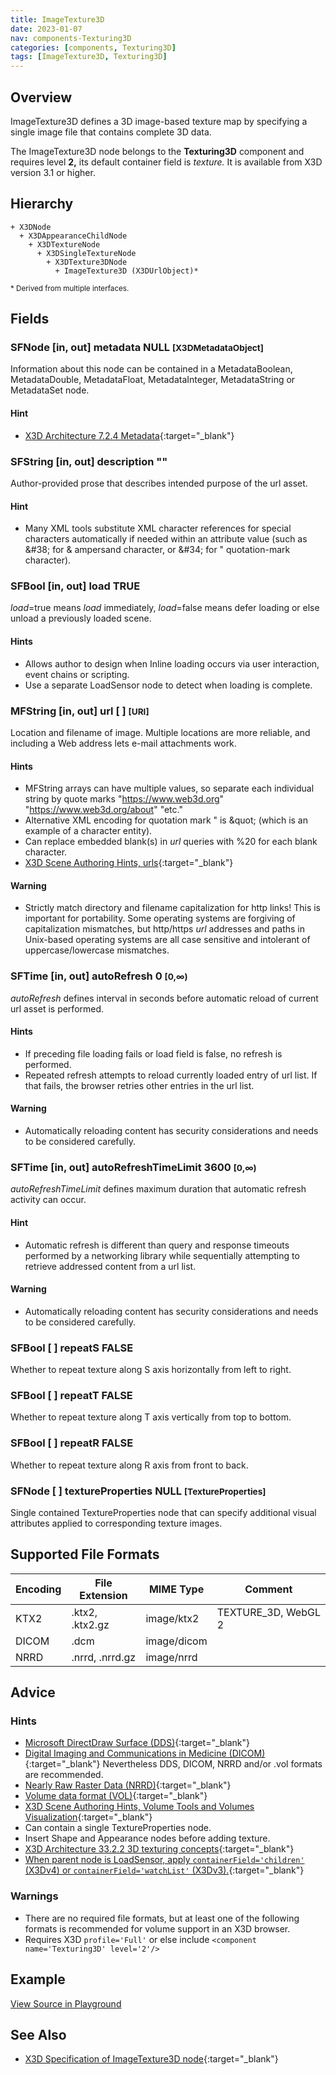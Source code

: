 ```yaml
---
title: ImageTexture3D
date: 2023-01-07
nav: components-Texturing3D
categories: [components, Texturing3D]
tags: [ImageTexture3D, Texturing3D]
---
```

<style>
.post h3 {
  word-spacing: 0.2em;
}
</style>

## Overview

ImageTexture3D defines a 3D image-based texture map by specifying a single image file that contains complete 3D data.

The ImageTexture3D node belongs to the **Texturing3D** component and requires level **2,** its default container field is *texture.* It is available from X3D version 3.1 or higher.

## Hierarchy

```
+ X3DNode
  + X3DAppearanceChildNode
    + X3DTextureNode
      + X3DSingleTextureNode
        + X3DTexture3DNode
          + ImageTexture3D (X3DUrlObject)*
```

<small>\* Derived from multiple interfaces.</small>

## Fields

### SFNode [in, out] **metadata** NULL <small>[X3DMetadataObject]</small>

Information about this node can be contained in a MetadataBoolean, MetadataDouble, MetadataFloat, MetadataInteger, MetadataString or MetadataSet node.

#### Hint

- [X3D Architecture 7.2.4 Metadata](https://www.web3d.org/specifications/X3Dv4Draft/ISO-IEC19775-1v4-IS.proof//Part01/components/core.html#Metadata){:target="_blank"}

### SFString [in, out] **description** ""

Author-provided prose that describes intended purpose of the url asset.

#### Hint

- Many XML tools substitute XML character references for special characters automatically if needed within an attribute value (such as &amp;#38; for &amp; ampersand character, or &amp;#34; for " quotation-mark character).

### SFBool [in, out] **load** TRUE

*load*=true means *load* immediately, *load*=false means defer loading or else unload a previously loaded scene.

#### Hints

- Allows author to design when Inline loading occurs via user interaction, event chains or scripting.
- Use a separate LoadSensor node to detect when loading is complete.

### MFString [in, out] **url** [ ] <small>[URI]</small>

Location and filename of image. Multiple locations are more reliable, and including a Web address lets e-mail attachments work.

#### Hints

- MFString arrays can have multiple values, so separate each individual string by quote marks "https://www.web3d.org" "https://www.web3d.org/about" "etc."
- Alternative XML encoding for quotation mark " is &amp;quot; (which is an example of a character entity).
- Can replace embedded blank(s) in *url* queries with %20 for each blank character.
- [X3D Scene Authoring Hints, urls](https://www.web3d.org/x3d/content/examples/X3dSceneAuthoringHints.html#urls){:target="_blank"}

#### Warning

- Strictly match directory and filename capitalization for http links! This is important for portability. Some operating systems are forgiving of capitalization mismatches, but http/https *url* addresses and paths in Unix-based operating systems are all case sensitive and intolerant of uppercase/lowercase mismatches.

### SFTime [in, out] **autoRefresh** 0 <small>[0,∞)</small>

*autoRefresh* defines interval in seconds before automatic reload of current url asset is performed.

#### Hints

- If preceding file loading fails or load field is false, no refresh is performed.
- Repeated refresh attempts to reload currently loaded entry of url list. If that fails, the browser retries other entries in the url list.

#### Warning

- Automatically reloading content has security considerations and needs to be considered carefully.

### SFTime [in, out] **autoRefreshTimeLimit** 3600 <small>[0,∞)</small>

*autoRefreshTimeLimit* defines maximum duration that automatic refresh activity can occur.

#### Hint

- Automatic refresh is different than query and response timeouts performed by a networking library while sequentially attempting to retrieve addressed content from a url list.

#### Warning

- Automatically reloading content has security considerations and needs to be considered carefully.

### SFBool [ ] **repeatS** FALSE

Whether to repeat texture along S axis horizontally from left to right.

### SFBool [ ] **repeatT** FALSE

Whether to repeat texture along T axis vertically from top to bottom.

### SFBool [ ] **repeatR** FALSE

Whether to repeat texture along R axis from front to back.

### SFNode [ ] **textureProperties** NULL <small>[TextureProperties]</small>

Single contained TextureProperties node that can specify additional visual attributes applied to corresponding texture images.

## Supported File Formats

| Encoding | File Extension  | MIME Type   | Comment             |
|----------|-----------------|-------------|---------------------|
| KTX2     | .ktx2, .ktx2.gz | image/ktx2  | TEXTURE_3D, WebGL 2 |
| DICOM    | .dcm            | image/dicom |                     |
| NRRD     | .nrrd, .nrrd.gz | image/nrrd  |                     |

## Advice

### Hints

- [Microsoft DirectDraw Surface (DDS)](https://docs.microsoft.com/en-us/windows/win32/direct3ddds/dx-graphics-dds){:target="_blank"}
- [Digital Imaging and Communications in Medicine (DICOM)](https://www.dicomstandard.org){:target="_blank"} Nevertheless DDS, DICOM, NRRD and/or .vol formats are recommended.
- [Nearly Raw Raster Data (NRRD)](http://teem.sourceforge.net/nrrd){:target="_blank"}
- [Volume data format (VOL)](http://paulbourke.net/dataformats/volumetric){:target="_blank"}
- [X3D Scene Authoring Hints, Volume Tools and Volumes Visualization](https://www.web3d.org/x3d/content/examples/X3dSceneAuthoringHints.html#Volumes){:target="_blank"}
- Can contain a single TextureProperties node.
- Insert Shape and Appearance nodes before adding texture.
- [X3D Architecture 33.2.2 3D texturing concepts](https://www.web3d.org/specifications/X3Dv4Draft/ISO-IEC19775-1v4-IS.proof//Part01/components/texture3D.html#3DTextureconcepts){:target="_blank"}
- [When parent node is LoadSensor, apply `containerField='children'` (X3Dv4) or `containerField='watchList'` (X3Dv3).](https://www.web3d.org/x3d/content/examples/X3dSceneAuthoringHints.html#fieldNameChanges){:target="_blank"}

### Warnings

- There are no required file formats, but at least one of the following formats is recommended for volume support in an X3D browser.
- Requires X3D `profile='Full'` or else include `<component name='Texturing3D' level='2'/>`

## Example

<x3d-canvas src="https://create3000.github.io/media/examples/Texturing3D/ImageTexture3D/ImageTexture3D.x3d" update="auto"></x3d-canvas>

[View Source in Playground](/x_ite/playground/?url=https://create3000.github.io/media/examples/Texturing3D/ImageTexture3D/ImageTexture3D.x3d)

## See Also

- [X3D Specification of ImageTexture3D node](https://www.web3d.org/documents/specifications/19775-1/V4.0/Part01/components/texture3D.html#ImageTexture3D){:target="_blank"}
